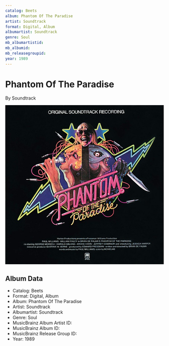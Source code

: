 ```yaml
---
catalog: Beets
album: Phantom Of The Paradise
artist: Soundtrack
format: Digital, Album
albumartist: Soundtrack
genre: Soul
mb_albumartistid: 
mb_albumid: 
mb_releasegroupid: 
year: 1989
---
```


# Phantom Of The Paradise

By Soundtrack

![](../../assets/beetscovers/Soundtrack-Phantom_Of_The_Paradise.jpg)

## Album Data

- Catalog: Beets
- Format: Digital, Album
- Album: Phantom Of The Paradise
- Artist: Soundtrack
- Albumartist: Soundtrack
- Genre: Soul
- MusicBrainz Album Artist ID: 
- MusicBrainz Album ID: 
- MusicBrainz Release Group ID: 
- Year: 1989

